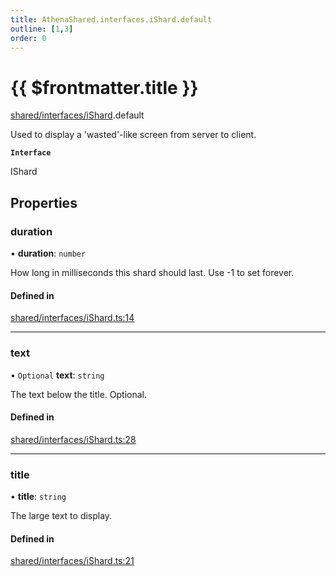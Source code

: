 ```yaml
---
title: AthenaShared.interfaces.iShard.default
outline: [1,3]
order: 0
---
```


# {{ $frontmatter.title }}


[shared/interfaces/iShard](../modules/shared_interfaces_iShard.md).default

Used to display a 'wasted'-like screen from server to client.

**`Interface`**

IShard

## Properties

### duration

• **duration**: `number`

How long in milliseconds this shard should last.
Use -1 to set forever.

#### Defined in

[shared/interfaces/iShard.ts:14](https://github.com/Stuyk/altv-athena/blob/d2642d1/src/core/shared/interfaces/iShard.ts#L14)

___

### text

• `Optional` **text**: `string`

The text below the title. Optional.

#### Defined in

[shared/interfaces/iShard.ts:28](https://github.com/Stuyk/altv-athena/blob/d2642d1/src/core/shared/interfaces/iShard.ts#L28)

___

### title

• **title**: `string`

The large text to display.

#### Defined in

[shared/interfaces/iShard.ts:21](https://github.com/Stuyk/altv-athena/blob/d2642d1/src/core/shared/interfaces/iShard.ts#L21)
